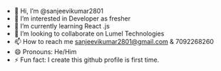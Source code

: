 - 👋 Hi, I’m @sanjeevikumar2801
- 👀 I’m interested in Developer as fresher
- 🌱 I’m currently learning React .js
- 💞️ I’m looking to collaborate on Lumel Technologies
- 📫 How to reach me sanjeevikumar2801@gmail.com & 7092268260
- 😄 Pronouns: He/Him
- ⚡ Fun fact: I create this github profile is first time.

<!---
sanjeevikumar2801/sanjeevikumar2801 is a ✨ special ✨ repository because its `README.md` (this file) appears on your GitHub profile.
You can click the Preview link to take a look at your changes.
--->
